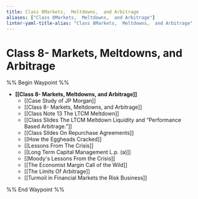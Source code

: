 ```yaml
---
title: Class 8Markets,  Meltdowns,  and Arbitrage
aliases: ["Class 8Markets,  Meltdowns,  and Arbitrage"]
linter-yaml-title-alias: "Class 8Markets,  Meltdowns,  and Arbitrage"
---
```


# Class 8- Markets, Meltdowns, and Arbitrage

%% Begin Waypoint %%
- **[[Class 8- Markets, Meltdowns, and Arbitrage]]**
	- [[Case Study of JP Morgan]]
	- [[Class 8- Markets, Meltdowns, and Arbitrage]]
	- [[Class Note 13 The LTCM Meltdown]]
	- [[Class Slides The LTCM Meltdown Liquidity and “Performance Based Arbitrage.”]]
	- [[Class Slldes On Repurchase Agreements]]
	- [[How the Eggheads Cracked]]
	- [[Lessons From The Crisis]]
	- [[Long Term Capital Management L.p. (a)]]
	- [[Moody's Lessons From the Crisis]]
	- [[The Economist Margin Call of the Wild]]
	- [[The Limits Of Arbitrage]]
	- [[Turmoil in Financial Markets the Risk Business]]

%% End Waypoint %%
